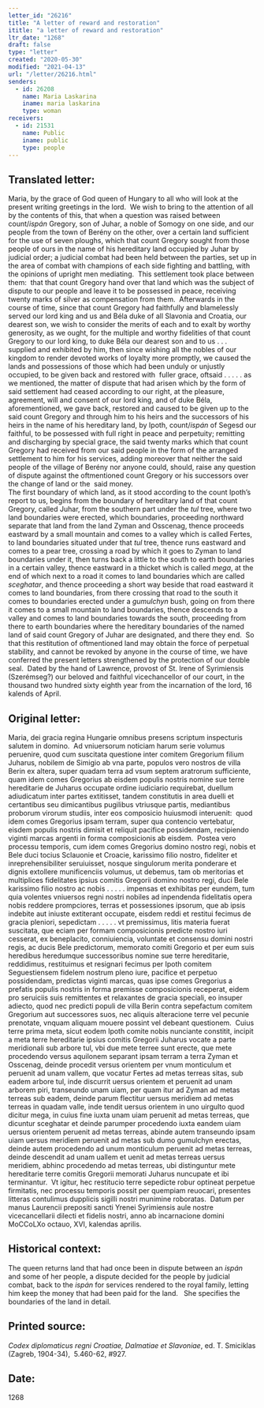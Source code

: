 ```yaml
---
letter_id: "26216"
title: "A letter of reward and restoration"
ititle: "a letter of reward and restoration"
ltr_date: "1268"
draft: false
type: "letter"
created: "2020-05-30"
modified: "2021-04-13"
url: "/letter/26216.html"
senders:
  - id: 26208
    name: Maria Laskarina
    iname: maria laskarina
    type: woman
receivers:
  - id: 21531
    name: Public
    iname: public
    type: people
---
```

<h2> Translated letter:</h2><p>Maria, by the grace of God queen of Hungary to all who will look at the present writing greetings in the lord.&nbsp; We wish to bring to the attention of all by the contents of this, that when a question was raised between count/<i>ispán</i> Gregory, son of Juhar, a noble of Somogy on one side, and our people from the town of Berény on the other, over a certain land sufficient for the use of seven ploughs, which that count Gregory sought from those people of ours in the name of his hereditary land occupied by Juhar by judicial order; a judicial combat had been held between the parties, set up in the area of combat with champions of each side fighting and battling, with the opinions of upright men mediating. &nbsp;This settlement took place between them:&nbsp; that that count Gregory hand over that land which was the subject of dispute to our people and leave it to be possessed in peace, receiving twenty marks of silver as compensation from them.&nbsp; Afterwards in the course of time, since that count Gregory had faithfully and blamelessly served our lord king and us and Béla duke of all Slavonia and Croatia, our dearest son, we wish to consider the merits of each and to exalt by worthy generosity, as we ought, for the multiple and worthy fidelities of that count Gregory to our lord king, to duke Béla our dearest son and to us . . .&nbsp; supplied and exhibited by him, then since wishing all the nobles of our kingdom to render devoted works of loyalty more promptly, we caused the lands and possessions of those which had been unduly or unjustly occupied, to be given back and restored with&nbsp; fuller grace, oftsaid . . . . . as we mentioned, the matter of dispute that had arisen which by the form of said settlement had ceased according to our right, at the pleasure, agreement, will and consent of our lord king, and of duke Béla, aforementioned, we gave back, restored and caused to be given up to the said count Gregory and through him to his heirs and the successors of his heirs in the name of his hereditary land, by Ipoth, count/<i>ispán</i> of Segesd our faithful, to be possessed with full right in peace and perpetuity; remitting and discharging by special grace, the said twenty marks which that count Gregory had received from our said people in the form of the arranged settlement to him for his services, adding moreover that neither the said people of the village of Berény nor anyone could, should, raise any question of dispute against the oftmentioned count Gregory or his successors over the change of land or the &nbsp;said money.&nbsp; <br> The first boundary of which land, as it stood according to the count Ipoth’s report to us, begins from the boundary of hereditary land of that count Gregory, called Juhar, from the southern part under the <i>tul</i> tree, where two land boundaries were erected, which boundaries, proceeding northward separate that land from the land Zyman and Osscenag, thence proceeds eastward by a small mountain and comes to a valley which is called Fertes, to land boundaries situated under that <i>tul</i> tree, thence runs eastward and comes to a pear tree, crossing a road by which it goes to Zyman to land boundaries under it, then turns back a little to the south to earth boundaries in a certain valley, thence eastward in a thicket which is called <i>mega</i>, at the end of which next to a road it comes to land boundaries which are called <i>sceghatar</i>, and thence proceeding a short way beside that road eastward it comes to land boundaries, from there crossing that road to the south it comes to boundaries erected under a <i>gumulchyn</i> bush, going on from there it comes to a small mountain to land boundaries, thence descends to a valley and comes to land boundaries towards the south, proceeding from there to earth boundaries where the hereditary boundaries of the named land of said count Gregory of Juhar are designated, and there they end.&nbsp; So that this restitution of oftmentioned land may obtain the force of perpetual stability, and cannot be revoked by anyone in the course of time, we have conferred the present letters strengthened by the protection of our double seal.&nbsp; Dated by the hand of Lawrence, provost of St. Irene of Syrimiensis (Szerémseg?) our beloved and faithful vicechancellor of our court, in the thousand two hundred sixty eighth year from the incarnation of the lord, 16 kalends of April.</p><h2 class="mt-4"> Original letter:</h2><p>Maria, dei gracia regina Hungarie omnibus presens scriptum inspecturis salutem in domino.&nbsp; Ad vniuersorum noticiam harum serie volumus peruenire, quod cum suscitata questione inter comitem Gregorium filium Juharus, nobilem de Simigio ab vna parte, populos vero nostros de villa Berin ex altera, super quadam terra ad vsum septem aratrorum sufficiente, quam idem comes Gregorius ab eisdem populis nostris nomine sue terre hereditarie de Juharus occupate ordine iudiciario requirebat, duellum adiudicatum inter partes extitisset, tandem constitutis in area duelli et certantibus seu dimicantibus pugilibus vtriusque partis, mediantibus proborum virorum studiis, inter eos composicio huiusmodi interuenit:&nbsp; quod idem comes Gregorius ipsam terram, super qua contencio vertebatur, eisdem populis nostris dimisit et reliquit pacifice possidendam, recipiendo viginti marcas argenti in forma composicionis ab eisdem.&nbsp; Postea vero processu temporis, cum idem comes Gregorius domino nostro regi, nobis et Bele duci tocius Sclauonie et Croacie, karissimo filio nostro, fideliter et inreprehensibiliter seruiuisset, nosque singulorum merita ponderare et dignis extollere munificenciis volumus, ut debemus, tam ob meritorias et multiplices fidelitates ipsius comitis Gregorii domino nostro regi, duci Bele karissimo filio nostro ac nobis . . . . . impensas et exhibitas per eundem, tum quia volentes vniuersos regni nostri nobiles ad inpendenda fidelitatis opera nobis reddere prompciores, terras et possessiones ipsorum, que ab ipsis indebite aut iniuste extiterant occupate, eisdem reddi et restitui fecimus de gracia pleniori, sepedictam . . . . . vt premissimus, litis materia fuerat suscitata, que eciam per formam composicionis predicte nostro iuri cesserat, ex beneplacito, conniuiencia, voluntate et consensu domini nostri regis, ac ducis Bele predictorum, memorato comiti Gregorio et per eum suis heredibus heredumque successoribus nomine sue terre hereditarie, reddidimus, restituimus et resignari fecimus per Ipoth comitem Seguestiensem fidelem nostrum pleno iure, pacifice et perpetuo possidendam, predictas viginti marcas, quas ipse comes Gregorius a prefatis populis nostris in forma premisse composicionis receperat, eidem pro seruiciis suis remittentes et relaxantes de gracia speciali, eo insuper adiecto, quod nec predicti populi de villa Berin contra sepefactum comitem Gregorium aut successores suos, nec aliquis alteracione terre vel pecunie prenotate, vnquam aliquam mouere possint vel debeant questionem.&nbsp; Cuius terre prima meta, sicut eodem Ipoth comite nobis nunciante constitit, incipit a meta terre hereditarie ipsius comitis Gregorii Juharus vocate a parte meridionali sub arbore tul, vbi due mete terree sunt erecte, que mete procedendo versus aquilonem separant ipsam terram a terra Zyman et Osscenag, deinde procedit versus orientem per vnum monticulum et peruenit ad unam vallem, que vocatur Fertes ad metas terreas sitas, sub eadem arbore tul, inde discurrit uersus orientem et peruenit ad unam arborem piri, transeundo unam uiam, per quam itur ad Zyman ad metas terreas sub eadem, deinde parum flectitur uersus meridiem ad metas terreas in quadam valle, inde tendit uersus orientem in uno uirgulto quod dicitur mega, in cuius fine iuxta unam uiam peruenit ad metas terreas, que dicuntur sceghatar et deinde parumper procedendo iuxta eandem uiam uersus orientem peruenit ad metas terreas, abinde autem transeundo ipsam uiam uersus meridiem peruenit ad metas sub dumo gumulchyn erectas, deinde autem procedendo ad unum monticulum peruenit ad metas terreas, deinde descendit ad unam uallem et uenit ad metas terreas uersus meridiem, abhinc procedendo ad metas terreas, ubi distinguntur mete hereditarie terre comitis Gregorii memorati Juharus nuncupate et ibi terminantur.&nbsp; Vt igitur, hec restitucio terre sepedicte robur optineat perpetue firmitatis, nec processu temporis possit per quempiam reuocari, presentes litteras contulimus dupplicis sigilli nostri munimine roboratas.&nbsp; Datum per manus Laurencii prepositi sancti Yrenei Syrimiensis aule nostre vicecancellarii dilecti et fidelis nostri, anno ab incarnacione domini MoCCoLXo octauo, XVI, kalendas aprilis.</p><h2 class="mt-4"> Historical context:</h2><p>The queen returns land that had once been in dispute between an <i>ispán</i> and some of her people, a dispute decided for the people by judicial combat, back to the <i>ispán</i> for services rendered to the royal family, letting him keep the money that had been paid for the land.&nbsp;&nbsp; She specifies the boundaries of the land in detail.</p><h2 class="mt-4"> Printed source:</h2><p><i>Codex diplomaticus regni Croatiae, Dalmatiae et Slavoniae</i>, ed. T. Smiciklas (Zagreb, 1904-34), &nbsp;5.460-62, #927.</p><h2 class="mt-4"> Date:</h2>1268